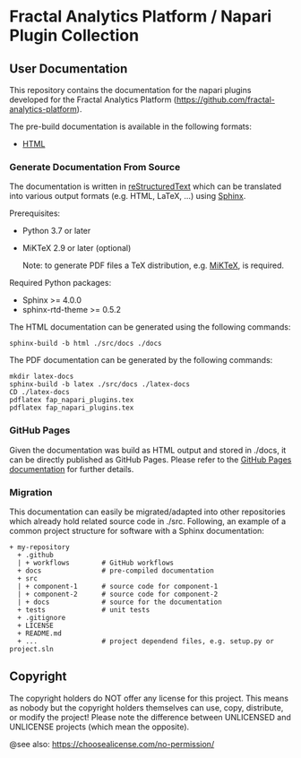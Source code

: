 # Fractal Analytics Platform / Napari Plugin Collection
## User Documentation

This repository contains the documentation for the napari plugins developed for the Fractal Analytics Platform (https://github.com/fractal-analytics-platform).

The pre-build documentation is available in the following formats:
- [HTML](https://fractal-napari-plugins-collection.github.io/user-documentation/)


### Generate Documentation From Source

The documentation is written in [reStructuredText](https://docutils.sourceforge.io/rst.html) which can be translated into various output formats (e.g. HTML, LaTeX, ...) using [Sphinx](https://www.sphinx-doc.org/).

Prerequisites:
- Python 3.7 or later
- MiKTeX 2.9 or later (optional)

    Note: to generate PDF files a TeX distribution, e.g. [MiKTeX](https://miktex.org/), is required.

Required Python packages:
- Sphinx >= 4.0.0
- sphinx-rtd-theme >= 0.5.2

The HTML documentation can be generated using the following commands:

```
sphinx-build -b html ./src/docs ./docs
```

The PDF documentation can be generated by the following commands:

```
mkdir latex-docs
sphinx-build -b latex ./src/docs ./latex-docs
CD ./latex-docs
pdflatex fap_napari_plugins.tex
pdflatex fap_napari_plugins.tex
```


### GitHub Pages

Given the documentation was build as HTML output and stored in ./docs, it can be directly published as GitHub Pages.
Please refer to the [GitHub Pages documentation](https://docs.github.com/en/pages/getting-started-with-github-pages/about-github-pages) for further details.


### Migration

This documentation can easily be migrated/adapted into other repositories which already hold related source code in ./src.
Following, an example of a common project structure for software with a Sphinx documentation:

```
+ my-repository
  + .github
  | + workflows        # GitHub workflows
  + docs               # pre-compiled documentation
  + src
  | + component-1      # source code for component-1
  | + component-2      # source code for component-2
  | + docs             # source for the documentation
  + tests              # unit tests
  + .gitignore
  + LICENSE
  + README.md
  + ...                # project dependend files, e.g. setup.py or project.sln
```


## Copyright
The copyright holders do NOT offer any license for this project.
This means as nobody but the copyright holders themselves can use, copy, distribute, or modify the project!
Please note the difference between UNLICENSED and UNLICENSE projects (which mean the opposite).

@see also: https://choosealicense.com/no-permission/
